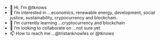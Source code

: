 - 👋 Hi, I’m @tknows
- 👀 I’m interested in ...economics, renewable energy, development, social justice, sustainability, crypocurrency and blockchain.
- 🌱 I’m currently learning ...cryptocurrency and blockchain
- 💞️ I’m looking to collaborate on ...not sure yet
- 📫 How to reach me ...@tristanknowles or @tknows

<!---
tknows/tknows is a ✨ special ✨ repository because its `README.md` (this file) appears on your GitHub profile.
You can click the Preview link to take a look at your changes.
--->
